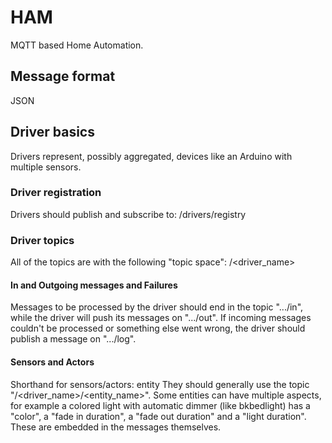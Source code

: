 # HAM

MQTT based Home Automation.

## Message format
JSON

## Driver basics
Drivers represent, possibly aggregated, devices like an Arduino with multiple sensors.

### Driver registration
Drivers should publish and subscribe to:
<location>/drivers/registry

### Driver topics
All of the topics are with the following "topic space":
<location>/<driver_name>

#### In and Outgoing messages and Failures
Messages to be processed by the driver should end in the topic ".../in", while the driver will push its messages on ".../out". If incoming messages couldn't be processed or something else went wrong, the driver should publish a message on ".../log".

#### Sensors and Actors
Shorthand for sensors/actors: entity
They should generally use the topic "<location>/<driver_name>/<entity_name>". Some entities can have multiple aspects, for example a colored light with automatic dimmer (like bkbedlight) has a "color", a "fade in duration", a "fade out duration" and a "light duration". These are embedded in the messages themselves.
